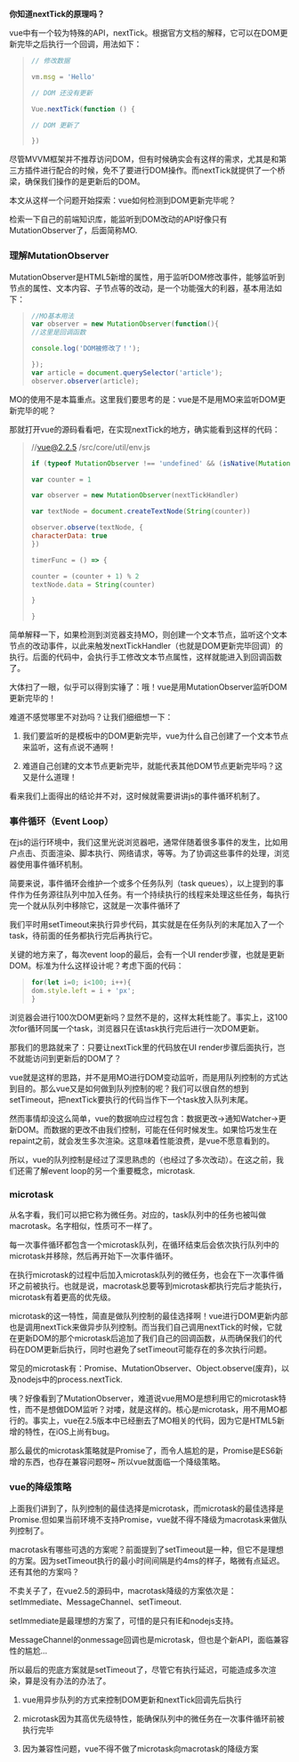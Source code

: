 **你知道nextTick的原理吗？**

vue中有一个较为特殊的API，nextTick。根据官方文档的解释，它可以在DOM更新完毕之后执行一个回调，用法如下：

> ```js
> // 修改数据
> 
> vm.msg = 'Hello'
> 
> // DOM 还没有更新
> 
> Vue.nextTick(function () {
> 
> // DOM 更新了
> 
> })
> ```
>
> 

尽管MVVM框架并不推荐访问DOM，但有时候确实会有这样的需求，尤其是和第三方插件进行配合的时候，免不了要进行DOM操作。而nextTick就提供了一个桥梁，确保我们操作的是更新后的DOM。

本文从这样一个问题开始探索：vue如何检测到DOM更新完毕呢？

检索一下自己的前端知识库，能监听到DOM改动的API好像只有MutationObserver了，后面简称MO.

### 理解MutationObserver

MutationObserver是HTML5新增的属性，用于监听DOM修改事件，能够监听到节点的属性、文本内容、子节点等的改动，是一个功能强大的利器，基本用法如下：

> ```js
> //MO基本用法
> var observer = new MutationObserver(function(){
> //这里是回调函数
> 
> console.log('DOM被修改了！');
> 
> });
> var article = document.querySelector('article');
> observer.observer(article);
> ```
>
> 

MO的使用不是本篇重点。这里我们要思考的是：vue是不是用MO来监听DOM更新完毕的呢？

那就打开vue的源码看看吧，在实现nextTick的地方，确实能看到这样的代码：

> //vue@2.2.5 /src/core/util/env.js
>
> 
>
> ```js
> if (typeof MutationObserver !== 'undefined' && (isNative(MutationObserver) || MutationObserver.toString() === '[object MutationObserverConstructor]')) {
> 
> var counter = 1
> 
> var observer = new MutationObserver(nextTickHandler)
> 
> var textNode = document.createTextNode(String(counter))
> 
> observer.observe(textNode, {
> characterData: true
> })
> 
> timerFunc = () => {
> 
> counter = (counter + 1) % 2
> textNode.data = String(counter)
> 
> }
> 
> }
> ```
>
> 

简单解释一下，如果检测到浏览器支持MO，则创建一个文本节点，监听这个文本节点的改动事件，以此来触发nextTickHandler（也就是DOM更新完毕回调）的执行。后面的代码中，会执行手工修改文本节点属性，这样就能进入到回调函数了。

大体扫了一眼，似乎可以得到实锤了：哦！vue是用MutationObserver监听DOM更新完毕的！

难道不感觉哪里不对劲吗？让我们细细想一下：

1. 我们要监听的是模板中的DOM更新完毕，vue为什么自己创建了一个文本节点来监听，这有点说不通啊！

    

2. 难道自己创建的文本节点更新完毕，就能代表其他DOM节点更新完毕吗？这又是什么道理！

看来我们上面得出的结论并不对，这时候就需要讲讲js的事件循环机制了。

### 事件循环（Event Loop）

在js的运行环境中，我们这里光说浏览器吧，通常伴随着很多事件的发生，比如用户点击、页面渲染、脚本执行、网络请求，等等。为了协调这些事件的处理，浏览器使用事件循环机制。

简要来说，事件循环会维护一个或多个任务队列（task queues），以上提到的事件作为任务源往队列中加入任务。有一个持续执行的线程来处理这些任务，每执行完一个就从队列中移除它，这就是一次事件循环了

我们平时用setTimeout来执行异步代码，其实就是在任务队列的末尾加入了一个task，待前面的任务都执行完后再执行它。

关键的地方来了，每次event loop的最后，会有一个UI render步骤，也就是更新DOM。标准为什么这样设计呢？考虑下面的代码：

> ```js
> for(let i=0; i<100; i++){
> dom.style.left = i + 'px';
> }
> ```
>
> 

浏览器会进行100次DOM更新吗？显然不是的，这样太耗性能了。事实上，这100次for循环同属一个task，浏览器只在该task执行完后进行一次DOM更新。

那我们的思路就来了：只要让nextTick里的代码放在UI render步骤后面执行，岂不就能访问到更新后的DOM了？

vue就是这样的思路，并不是用MO进行DOM变动监听，而是用队列控制的方式达到目的。那么vue又是如何做到队列控制的呢？我们可以很自然的想到setTimeout，把nextTick要执行的代码当作下一个task放入队列末尾。

然而事情却没这么简单，vue的数据响应过程包含：数据更改->通知Watcher->更新DOM。而数据的更改不由我们控制，可能在任何时候发生。如果恰巧发生在repaint之前，就会发生多次渲染。这意味着性能浪费，是vue不愿意看到的。

所以，vue的队列控制是经过了深思熟虑的（也经过了多次改动）。在这之前，我们还需了解event loop的另一个重要概念，microtask.

### microtask

从名字看，我们可以把它称为微任务。对应的，task队列中的任务也被叫做macrotask。名字相似，性质可不一样了。

每一次事件循环都包含一个microtask队列，在循环结束后会依次执行队列中的microtask并移除，然后再开始下一次事件循环。

在执行microtask的过程中后加入microtask队列的微任务，也会在下一次事件循环之前被执行。也就是说，macrotask总要等到microtask都执行完后才能执行，microtask有着更高的优先级。

microtask的这一特性，简直是做队列控制的最佳选择啊！vue进行DOM更新内部也是调用nextTick来做异步队列控制。而当我们自己调用nextTick的时候，它就在更新DOM的那个microtask后追加了我们自己的回调函数，从而确保我们的代码在DOM更新后执行，同时也避免了setTimeout可能存在的多次执行问题。

常见的microtask有：Promise、MutationObserver、Object.observe(废弃)，以及nodejs中的process.nextTick.

咦？好像看到了MutationObserver，难道说vue用MO是想利用它的microtask特性，而不是想做DOM监听？对喽，就是这样的。核心是microtask，用不用MO都行的。事实上，vue在2.5版本中已经删去了MO相关的代码，因为它是HTML5新增的特性，在iOS上尚有bug。

那么最优的microtask策略就是Promise了，而令人尴尬的是，Promise是ES6新增的东西，也存在兼容问题呀~ 所以vue就面临一个降级策略。

### vue的降级策略

上面我们讲到了，队列控制的最佳选择是microtask，而microtask的最佳选择是Promise.但如果当前环境不支持Promise，vue就不得不降级为macrotask来做队列控制了。

macrotask有哪些可选的方案呢？前面提到了setTimeout是一种，但它不是理想的方案。因为setTimeout执行的最小时间间隔是约4ms的样子，略微有点延迟。还有其他的方案吗？

不卖关子了，在vue2.5的源码中，macrotask降级的方案依次是：setImmediate、MessageChannel、setTimeout.

setImmediate是最理想的方案了，可惜的是只有IE和nodejs支持。

MessageChannel的onmessage回调也是microtask，但也是个新API，面临兼容性的尴尬...

所以最后的兜底方案就是setTimeout了，尽管它有执行延迟，可能造成多次渲染，算是没有办法的办法了。

1. vue用异步队列的方式来控制DOM更新和nextTick回调先后执行

    

2. microtask因为其高优先级特性，能确保队列中的微任务在一次事件循环前被执行完毕

    

3. 因为兼容性问题，vue不得不做了microtask向macrotask的降级方案


